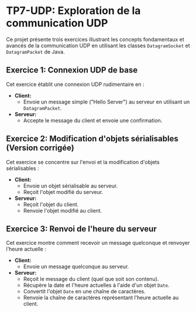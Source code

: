 # TP7-UDP: Exploration de la communication UDP

Ce projet présente trois exercices illustrant les concepts fondamentaux et avancés de la communication UDP en utilisant les classes `DatagramSocket` et `DatagramPacket` de Java.

## Exercice 1: Connexion UDP de base

Cet exercice établit une connexion UDP rudimentaire en :

- **Client:**
  - Envoie un message simple ("Hello Server") au serveur en utilisant un `DatagramPacket`.
- **Serveur:**
  - Accepte le message du client et envoie une confirmation.

## Exercice 2: Modification d'objets sérialisables (Version corrigée)

Cet exercice se concentre sur l'envoi et la modification d'objets sérialisables :

- **Client:**
  - Envoie un objet sérialisable au serveur.
  - Reçoit l'objet modifié du serveur.
- **Serveur:**
  - Reçoit l'objet du client.
  - Renvoie l'objet modifié au client.
  
## Exercice 3: Renvoi de l'heure du serveur

Cet exercice montre comment recevoir un message quelconque et renvoyer l'heure actuelle :

- **Client:**
  - Envoie un message quelconque au serveur.
- **Serveur:**
  - Reçoit le message du client (quel que soit son contenu).
  - Récupère la date et l'heure actuelles à l'aide d'un objet `Date`.
  - Convertit l'objet `Date` en une chaîne de caractères.
  - Renvoie la chaîne de caractères représentant l'heure actuelle au client.
